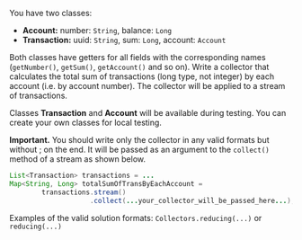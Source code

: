 You have two classes:

- **Account:** number: `String`, balance: `Long`
- **Transaction:** uuid: `String`, sum: `Long`, account: `Account`

Both classes have getters for all fields with the corresponding
names (`getNumber()`, `getSum()`, `getAccount()` and so on).
Write a collector that calculates the total sum of transactions
(long type, not integer) by each account (i.e. by account number).
The collector will be applied to a stream of transactions.

Classes **Transaction** and **Account** will be available during testing.
You can create your own classes for local testing.

**Important.** You should write only the collector in any valid
formats but without ; on the end.
It will be passed as an argument to the `collect()` method of a
stream as shown below.

```java
List<Transaction> transactions = ...
Map<String, Long> totalSumOfTransByEachAccount = 
        transactions.stream()
                    .collect(...your_collector_will_be_passed_here...);
```

Examples of the valid solution formats: `Collectors.reducing(...)` or `reducing(...)`
